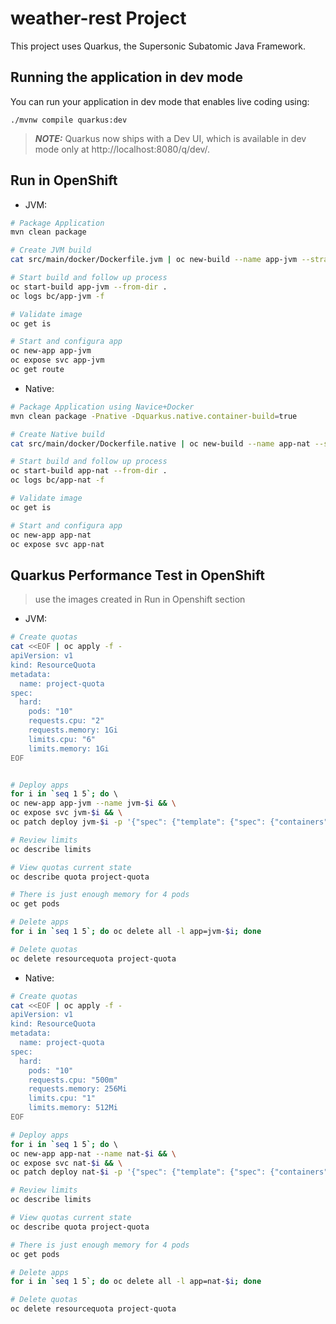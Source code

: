 # weather-rest Project

This project uses Quarkus, the Supersonic Subatomic Java Framework.


## Running the application in dev mode

You can run your application in dev mode that enables live coding using:
```shell script
./mvnw compile quarkus:dev
```

> **_NOTE:_**  Quarkus now ships with a Dev UI, which is available in dev mode only at http://localhost:8080/q/dev/.

## Run in OpenShift

- JVM:

```sh
# Package Application
mvn clean package

# Create JVM build
cat src/main/docker/Dockerfile.jvm | oc new-build --name app-jvm --strategy=docker --dockerfile -

# Start build and follow up process
oc start-build app-jvm --from-dir .
oc logs bc/app-jvm -f

# Validate image
oc get is

# Start and configura app
oc new-app app-jvm
oc expose svc app-jvm
oc get route
```

- Native:

```sh
# Package Application using Navice+Docker
mvn clean package -Pnative -Dquarkus.native.container-build=true

# Create Native build
cat src/main/docker/Dockerfile.native | oc new-build --name app-nat --strategy=docker --dockerfile -

# Start build and follow up process
oc start-build app-nat --from-dir .
oc logs bc/app-nat -f

# Validate image
oc get is

# Start and configura app
oc new-app app-nat
oc expose svc app-nat
```

## Quarkus Performance Test in OpenShift

> use the images created in Run in Openshift section

- JVM:

```sh
# Create quotas
cat <<EOF | oc apply -f -
apiVersion: v1
kind: ResourceQuota
metadata:
  name: project-quota
spec:
  hard:
    pods: "10"
    requests.cpu: "2"
    requests.memory: 1Gi
    limits.cpu: "6"
    limits.memory: 1Gi
EOF


# Deploy apps 
for i in `seq 1 5`; do \ 
oc new-app app-jvm --name jvm-$i && \
oc expose svc jvm-$i && \
oc patch deploy jvm-$i -p '{"spec": {"template": {"spec": {"containers": [{"name": "app-jvm", "resources": { "limits":{ "cpu": "200m", "memory": "256Mi"}, "requests": { "cpu": "100m", "memory": "128Mi"}}}]}}}}' ; done

# Review limits
oc describe limits

# View quotas current state
oc describe quota project-quota 

# There is just enough memory for 4 pods
oc get pods

# Delete apps
for i in `seq 1 5`; do oc delete all -l app=jvm-$i; done

# Delete quotas
oc delete resourcequota project-quota
```


- Native:
```sh
# Create quotas
cat <<EOF | oc apply -f -
apiVersion: v1
kind: ResourceQuota
metadata:
  name: project-quota
spec:
  hard:
    pods: "10"
    requests.cpu: "500m"
    requests.memory: 256Mi
    limits.cpu: "1"
    limits.memory: 512Mi
EOF

# Deploy apps 
for i in `seq 1 5`; do \ 
oc new-app app-nat --name nat-$i && \
oc expose svc nat-$i && \
oc patch deploy nat-$i -p '{"spec": {"template": {"spec": {"containers": [{"name": "app-nat", "resources": { "limits":{ "cpu": "200m", "memory": "128Mi"}, "requests": { "cpu": "50m", "memory": "50Mi"}}}]}}}}' ; done

# Review limits
oc describe limits

# View quotas current state
oc describe quota project-quota 

# There is just enough memory for 4 pods
oc get pods

# Delete apps
for i in `seq 1 5`; do oc delete all -l app=nat-$i; done

# Delete quotas
oc delete resourcequota project-quota
```




